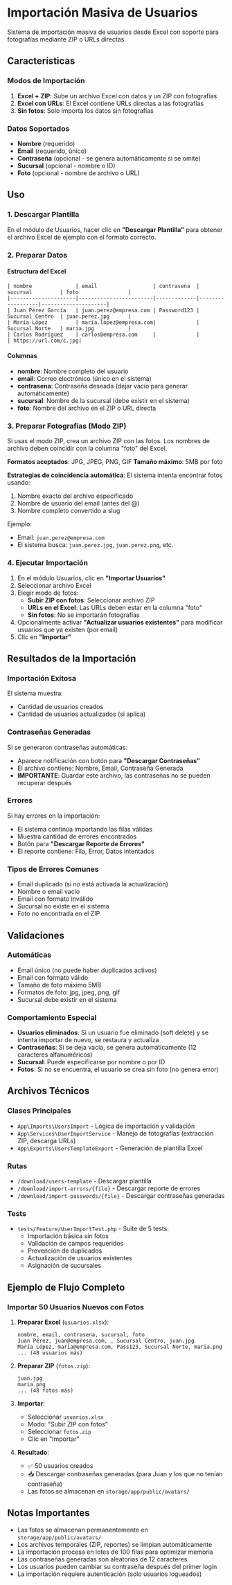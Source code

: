 # Importación Masiva de Usuarios

Sistema de importación masiva de usuarios desde Excel con soporte para fotografías mediante ZIP o URLs directas.

## Características

### Modos de Importación
1. **Excel + ZIP**: Sube un archivo Excel con datos y un ZIP con fotografías
2. **Excel con URLs**: El Excel contiene URLs directas a las fotografías
3. **Sin fotos**: Solo importa los datos sin fotografías

### Datos Soportados
- **Nombre** (requerido)
- **Email** (requerido, único)
- **Contraseña** (opcional - se genera automáticamente si se omite)
- **Sucursal** (opcional - nombre o ID)
- **Foto** (opcional - nombre de archivo o URL)

## Uso

### 1. Descargar Plantilla
En el módulo de Usuarios, hacer clic en **"Descargar Plantilla"** para obtener el archivo Excel de ejemplo con el formato correcto.

### 2. Preparar Datos

#### Estructura del Excel
```
| nombre              | email                  | contrasena  | sucursal         | foto                |
|---------------------|------------------------|-------------|------------------|---------------------|
| Juan Pérez García   | juan.perez@empresa.com | Password123 | Sucursal Centro  | juan.perez.jpg      |
| María López         | maria.lopez@empresa.com|             | Sucursal Norte   | maria.jpg           |
| Carlos Rodríguez    | carlos@empresa.com     |             |                  | https://url.com/c.jpg|
```

#### Columnas
- **nombre**: Nombre completo del usuario
- **email**: Correo electrónico (único en el sistema)
- **contrasena**: Contraseña deseada (dejar vacío para generar automáticamente)
- **sucursal**: Nombre de la sucursal (debe existir en el sistema)
- **foto**: Nombre del archivo en el ZIP o URL directa

### 3. Preparar Fotografías (Modo ZIP)

Si usas el modo ZIP, crea un archivo ZIP con las fotos. Los nombres de archivo deben coincidir con la columna "foto" del Excel.

**Formatos aceptados**: JPG, JPEG, PNG, GIF
**Tamaño máximo**: 5MB por foto

**Estrategias de coincidencia automática**:
El sistema intenta encontrar fotos usando:
1. Nombre exacto del archivo especificado
2. Nombre de usuario del email (antes del @)
3. Nombre completo convertido a slug

Ejemplo:
- Email: `juan.perez@empresa.com`
- El sistema busca: `juan.perez.jpg`, `juan.perez.png`, etc.

### 4. Ejecutar Importación

1. En el módulo Usuarios, clic en **"Importar Usuarios"**
2. Seleccionar archivo Excel
3. Elegir modo de fotos:
   - **Subir ZIP con fotos**: Seleccionar archivo ZIP
   - **URLs en el Excel**: Las URLs deben estar en la columna "foto"
   - **Sin fotos**: No se importarán fotografías
4. Opcionalmente activar **"Actualizar usuarios existentes"** para modificar usuarios que ya existen (por email)
5. Clic en **"Importar"**

## Resultados de la Importación

### Importación Exitosa
El sistema muestra:
- Cantidad de usuarios creados
- Cantidad de usuarios actualizados (si aplica)

### Contraseñas Generadas
Si se generaron contraseñas automáticas:
- Aparece notificación con botón para **"Descargar Contraseñas"**
- El archivo contiene: Nombre, Email, Contraseña Generada
- **IMPORTANTE**: Guardar este archivo, las contraseñas no se pueden recuperar después

### Errores
Si hay errores en la importación:
- El sistema continúa importando las filas válidas
- Muestra cantidad de errores encontrados
- Botón para **"Descargar Reporte de Errores"**
- El reporte contiene: Fila, Error, Datos intentados

### Tipos de Errores Comunes
- Email duplicado (si no está activada la actualización)
- Nombre o email vacío
- Email con formato inválido
- Sucursal no existe en el sistema
- Foto no encontrada en el ZIP

## Validaciones

### Automáticas
- Email único (no puede haber duplicados activos)
- Email con formato válido
- Tamaño de foto máximo 5MB
- Formatos de foto: jpg, jpeg, png, gif
- Sucursal debe existir en el sistema

### Comportamiento Especial
- **Usuarios eliminados**: Si un usuario fue eliminado (soft delete) y se intenta importar de nuevo, se restaura y actualiza
- **Contraseñas**: Si se deja vacía, se genera automáticamente (12 caracteres alfanuméricos)
- **Sucursal**: Puede especificarse por nombre o por ID
- **Fotos**: Si no se encuentra, el usuario se crea sin foto (no genera error)

## Archivos Técnicos

### Clases Principales
- `App\Imports\UsersImport` - Lógica de importación y validación
- `App\Services\UserImportService` - Manejo de fotografías (extracción ZIP, descarga URLs)
- `App\Exports\UsersTemplateExport` - Generación de plantilla Excel

### Rutas
- `/download/users-template` - Descargar plantilla
- `/download/import-errors/{file}` - Descargar reporte de errores
- `/download/import-passwords/{file}` - Descargar contraseñas generadas

### Tests
- `tests/Feature/UserImportTest.php` - Suite de 5 tests:
  - Importación básica sin fotos
  - Validación de campos requeridos
  - Prevención de duplicados
  - Actualización de usuarios existentes
  - Asignación de sucursales

## Ejemplo de Flujo Completo

### Importar 50 Usuarios Nuevos con Fotos

1. **Preparar Excel** (`usuarios.xlsx`):
   ```
   nombre, email, contrasena, sucursal, foto
   Juan Pérez, juan@empresa.com, , Sucursal Centro, juan.jpg
   María López, maria@empresa.com, Pass123, Sucursal Norte, maria.png
   ... (48 usuarios más)
   ```

2. **Preparar ZIP** (`fotos.zip`):
   ```
   juan.jpg
   maria.png
   ... (48 fotos más)
   ```

3. **Importar**:
   - Seleccionar `usuarios.xlsx`
   - Modo: "Subir ZIP con fotos"
   - Seleccionar `fotos.zip`
   - Clic en "Importar"

4. **Resultado**:
   - ✅ 50 usuarios creados
   - 📥 Descargar contraseñas generadas (para Juan y los que no tenían contraseña)
   - Las fotos se almacenan en `storage/app/public/avatars/`

## Notas Importantes

- Las fotos se almacenan permanentemente en `storage/app/public/avatars/`
- Los archivos temporales (ZIP, reportes) se limpian automáticamente
- La importación procesa en lotes de 100 filas para optimizar memoria
- Las contraseñas generadas son aleatorias de 12 caracteres
- Los usuarios pueden cambiar su contraseña después del primer login
- La importación requiere autenticación (solo usuarios logueados)
